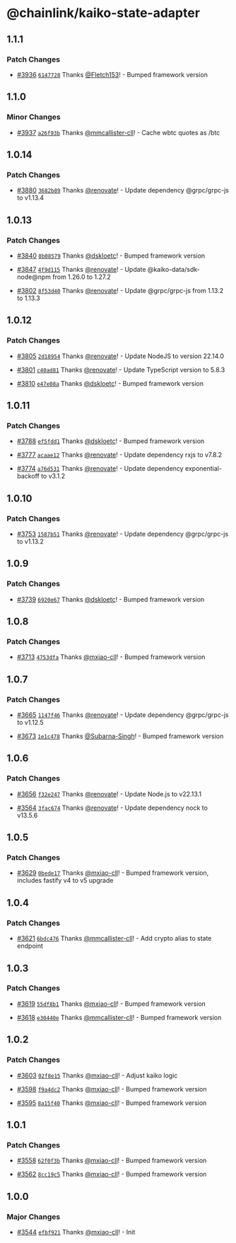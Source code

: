 # @chainlink/kaiko-state-adapter

## 1.1.1

### Patch Changes

- [#3936](https://github.com/smartcontractkit/external-adapters-js/pull/3936) [`6147728`](https://github.com/smartcontractkit/external-adapters-js/commit/6147728aa69ec39fc180a11a34757d1c730ad6af) Thanks [@Fletch153](https://github.com/Fletch153)! - Bumped framework version

## 1.1.0

### Minor Changes

- [#3937](https://github.com/smartcontractkit/external-adapters-js/pull/3937) [`a26f93b`](https://github.com/smartcontractkit/external-adapters-js/commit/a26f93becef53c1ce7e3d9cf658a402b07b6de9f) Thanks [@mmcallister-cll](https://github.com/mmcallister-cll)! - Cache wbtc quotes as /btc

## 1.0.14

### Patch Changes

- [#3880](https://github.com/smartcontractkit/external-adapters-js/pull/3880) [`3682b89`](https://github.com/smartcontractkit/external-adapters-js/commit/3682b89de12b6c41c7d50a7dad939114005c876b) Thanks [@renovate](https://github.com/apps/renovate)! - Update dependency @grpc/grpc-js to v1.13.4

## 1.0.13

### Patch Changes

- [#3840](https://github.com/smartcontractkit/external-adapters-js/pull/3840) [`8b08579`](https://github.com/smartcontractkit/external-adapters-js/commit/8b085790e1fcd3543ec0ea540e1915bacd998ec4) Thanks [@dskloetc](https://github.com/dskloetc)! - Bumped framework version

- [#3847](https://github.com/smartcontractkit/external-adapters-js/pull/3847) [`4f9d115`](https://github.com/smartcontractkit/external-adapters-js/commit/4f9d1158adbccb25d70522c8f35aaf29b0d43bf4) Thanks [@renovate](https://github.com/apps/renovate)! - Update @kaiko-data/sdk-node@npm from 1.26.0 to 1.27.2

- [#3802](https://github.com/smartcontractkit/external-adapters-js/pull/3802) [`8f53d40`](https://github.com/smartcontractkit/external-adapters-js/commit/8f53d40e16f559cbb51db80ea7a79fecd53684bc) Thanks [@renovate](https://github.com/apps/renovate)! - Update @grpc/grpc-js from 1.13.2 to 1.13.3

## 1.0.12

### Patch Changes

- [#3805](https://github.com/smartcontractkit/external-adapters-js/pull/3805) [`2d18954`](https://github.com/smartcontractkit/external-adapters-js/commit/2d1895428866a279ca2464f494c5c3efcece1f3b) Thanks [@renovate](https://github.com/apps/renovate)! - Update NodeJS to version 22.14.0

- [#3801](https://github.com/smartcontractkit/external-adapters-js/pull/3801) [`c40ad81`](https://github.com/smartcontractkit/external-adapters-js/commit/c40ad81e979aed773a0dda68381bacdc6bc7f1d4) Thanks [@renovate](https://github.com/apps/renovate)! - Update TypeScript version to 5.8.3

- [#3810](https://github.com/smartcontractkit/external-adapters-js/pull/3810) [`e47e08a`](https://github.com/smartcontractkit/external-adapters-js/commit/e47e08ac2b6224751d9cf486caee7964b6f58ad9) Thanks [@dskloetc](https://github.com/dskloetc)! - Bumped framework version

## 1.0.11

### Patch Changes

- [#3788](https://github.com/smartcontractkit/external-adapters-js/pull/3788) [`ef5fdd1`](https://github.com/smartcontractkit/external-adapters-js/commit/ef5fdd152d6615ed979198d05427705a6ccb6359) Thanks [@dskloetc](https://github.com/dskloetc)! - Bumped framework version

- [#3777](https://github.com/smartcontractkit/external-adapters-js/pull/3777) [`acaae12`](https://github.com/smartcontractkit/external-adapters-js/commit/acaae123a0f5ce93fb945f2b4b59b506c7347b56) Thanks [@renovate](https://github.com/apps/renovate)! - Update dependency rxjs to v7.8.2

- [#3774](https://github.com/smartcontractkit/external-adapters-js/pull/3774) [`a76d531`](https://github.com/smartcontractkit/external-adapters-js/commit/a76d53187d9d8af2e825d2ee7b4e0548ea7a96c5) Thanks [@renovate](https://github.com/apps/renovate)! - Update dependency exponential-backoff to v3.1.2

## 1.0.10

### Patch Changes

- [#3753](https://github.com/smartcontractkit/external-adapters-js/pull/3753) [`1587b51`](https://github.com/smartcontractkit/external-adapters-js/commit/1587b51db38baab52025047a3c32bc4204f1d329) Thanks [@renovate](https://github.com/apps/renovate)! - Update dependency @grpc/grpc-js to v1.13.2

## 1.0.9

### Patch Changes

- [#3739](https://github.com/smartcontractkit/external-adapters-js/pull/3739) [`6920e67`](https://github.com/smartcontractkit/external-adapters-js/commit/6920e67081583de936806af89c44e1be807fc878) Thanks [@dskloetc](https://github.com/dskloetc)! - Bumped framework version

## 1.0.8

### Patch Changes

- [#3713](https://github.com/smartcontractkit/external-adapters-js/pull/3713) [`4753dfa`](https://github.com/smartcontractkit/external-adapters-js/commit/4753dfa17038ec4f0b8041becb216dfaec9e9f3f) Thanks [@mxiao-cll](https://github.com/mxiao-cll)! - Bumped framework version

## 1.0.7

### Patch Changes

- [#3665](https://github.com/smartcontractkit/external-adapters-js/pull/3665) [`1147f46`](https://github.com/smartcontractkit/external-adapters-js/commit/1147f46ab6680200fdcaf0bcadd2c74b86622d4d) Thanks [@renovate](https://github.com/apps/renovate)! - Update dependency @grpc/grpc-js to v1.12.5

- [#3673](https://github.com/smartcontractkit/external-adapters-js/pull/3673) [`1e1c478`](https://github.com/smartcontractkit/external-adapters-js/commit/1e1c4785e78eeeda775b6a7630594498f60ad9bf) Thanks [@Subarna-Singh](https://github.com/Subarna-Singh)! - Bumped framework version

## 1.0.6

### Patch Changes

- [#3656](https://github.com/smartcontractkit/external-adapters-js/pull/3656) [`f32e247`](https://github.com/smartcontractkit/external-adapters-js/commit/f32e2477bcc37a8e37b73676616c8d9e5dce9a45) Thanks [@renovate](https://github.com/apps/renovate)! - Update Node.js to v22.13.1

- [#3564](https://github.com/smartcontractkit/external-adapters-js/pull/3564) [`3fac674`](https://github.com/smartcontractkit/external-adapters-js/commit/3fac674cfeb93f73009959ba2ea0fbf342c3c66d) Thanks [@renovate](https://github.com/apps/renovate)! - Update dependency nock to v13.5.6

## 1.0.5

### Patch Changes

- [#3629](https://github.com/smartcontractkit/external-adapters-js/pull/3629) [`0bede17`](https://github.com/smartcontractkit/external-adapters-js/commit/0bede1726a01a0fc4c5831be521b974dfac79234) Thanks [@mxiao-cll](https://github.com/mxiao-cll)! - Bumped framework version, includes fastify v4 to v5 upgrade

## 1.0.4

### Patch Changes

- [#3621](https://github.com/smartcontractkit/external-adapters-js/pull/3621) [`6bdc476`](https://github.com/smartcontractkit/external-adapters-js/commit/6bdc4767602d74284b98980be735110efd5f768f) Thanks [@mmcallister-cll](https://github.com/mmcallister-cll)! - Add crypto alias to state endpoint

## 1.0.3

### Patch Changes

- [#3619](https://github.com/smartcontractkit/external-adapters-js/pull/3619) [`55df8b1`](https://github.com/smartcontractkit/external-adapters-js/commit/55df8b1867403001c5bb11339bb2244e6c219c3f) Thanks [@mxiao-cll](https://github.com/mxiao-cll)! - Bumped framework version

- [#3618](https://github.com/smartcontractkit/external-adapters-js/pull/3618) [`e30440e`](https://github.com/smartcontractkit/external-adapters-js/commit/e30440e20f06c72eb701ac539692815e77978a73) Thanks [@mmcallister-cll](https://github.com/mmcallister-cll)! - Bumped framework version

## 1.0.2

### Patch Changes

- [#3603](https://github.com/smartcontractkit/external-adapters-js/pull/3603) [`02f8e15`](https://github.com/smartcontractkit/external-adapters-js/commit/02f8e15558667776559da305bc50a432e6eda754) Thanks [@mxiao-cll](https://github.com/mxiao-cll)! - Adjust kaiko logic

- [#3598](https://github.com/smartcontractkit/external-adapters-js/pull/3598) [`f9a4dc2`](https://github.com/smartcontractkit/external-adapters-js/commit/f9a4dc24e77f1f5b5e967b5f2d03eb58c15ef9b2) Thanks [@mxiao-cll](https://github.com/mxiao-cll)! - Bumped framework version

- [#3595](https://github.com/smartcontractkit/external-adapters-js/pull/3595) [`8a15f40`](https://github.com/smartcontractkit/external-adapters-js/commit/8a15f408d53ccbf131e16c39faefa0ecabbe6ac7) Thanks [@mxiao-cll](https://github.com/mxiao-cll)! - Bumped framework version

## 1.0.1

### Patch Changes

- [#3558](https://github.com/smartcontractkit/external-adapters-js/pull/3558) [`62f0f3b`](https://github.com/smartcontractkit/external-adapters-js/commit/62f0f3b031052e808224b80f7cfce4073c967664) Thanks [@mxiao-cll](https://github.com/mxiao-cll)! - Bumped framework version

- [#3562](https://github.com/smartcontractkit/external-adapters-js/pull/3562) [`8cc19c5`](https://github.com/smartcontractkit/external-adapters-js/commit/8cc19c591a7db6764d49290c14aa8bbdb8eef54d) Thanks [@mxiao-cll](https://github.com/mxiao-cll)! - Bumped framework version

## 1.0.0

### Major Changes

- [#3544](https://github.com/smartcontractkit/external-adapters-js/pull/3544) [`efbf921`](https://github.com/smartcontractkit/external-adapters-js/commit/efbf921c39307c8ed5f76f261f88784de280fc35) Thanks [@mxiao-cll](https://github.com/mxiao-cll)! - Init
